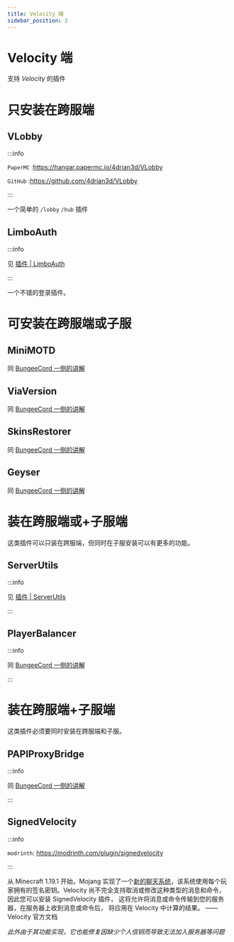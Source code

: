 ```yaml
---
title: Velocity 端
sidebar_position: 2
---
```


# Velocity 端

支持 _Velocity_ 的插件

# 只安装在跨服端

## VLobby

:::info

`PaperMC` :https://hangar.papermc.io/4drian3d/VLobby

`GitHub` :https://github.com/4drian3d/VLobby

:::

一个简单的 `/lobby` `/hub` 插件

## LimboAuth

:::info

见 [插件 | LimboAuth](/docs-java/process/plugin/other/Login/LimboAuth.md)

:::

一个不错的登录插件。

# 可安装在跨服端或子服

## MiniMOTD

同 [BungeeCord 一侧的讲解](BC&WF.md#minimotd)

## ViaVersion

同 [BungeeCord 一侧的讲解](BC&WF.md#viaversion)

## SkinsRestorer

同 [BungeeCord 一侧的讲解](BC&WF.md#skinsrestorer)

## Geyser

同 [BungeeCord 一侧的讲解](BC&WF.md#geyser)

# 装在跨服端或+子服端

这类插件可以只装在跨服端，但同时在子服安装可以有更多的功能。

## ServerUtils

:::info

见 [插件 | ServerUtils](/docs-java/process/plugin/ManageTool/PluginManagement/ServerUtils.md)

:::

## PlayerBalancer

:::info

同 [BungeeCord 一侧的讲解](BC&WF.md#playerbalancer)

:::

# 装在跨服端+子服端

这类插件必须要同时安装在跨服端和子服。

## PAPIProxyBridge

:::info

同 [BungeeCord 一侧的讲解](BC&WF.md#papiproxybridge)

:::

## SignedVelocity

:::info

`modrinth`: https://modrinth.com/plugin/signedvelocity

:::

从 Minecraft 1.19.1 开始，Mojang 实现了一个[新的聊天系统](https://zh.minecraft.wiki/w/Java%E7%89%881.19.1#%E5%B8%B8%E8%A7%84)，该系统使用每个玩家拥有的签名密钥。Velocity 尚不完全支持取消或修改这种类型的消息和命令，因此您可以安装 SignedVelocity 插件， 这将允许将消息或命令传输到您的服务器，在服务器上收到消息或命令后， 将应用在 Velocity 中计算的结果。 —— Velocity 官方文档

_此外由于其功能实现，它也能修复因缺少个人信钥而导致无法加入服务器等问题_
